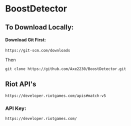 # BoostDetector

## To Download Locally:

#### Download Git First:
`https://git-scm.com/downloads`

Then 

```
git clone https://github.com/Axe2230/BoostDetector.git
```


## Riot API's
```
https://developer.riotgames.com/apis#match-v5
```

### API Key:
```
https://developer.riotgames.com/
```
